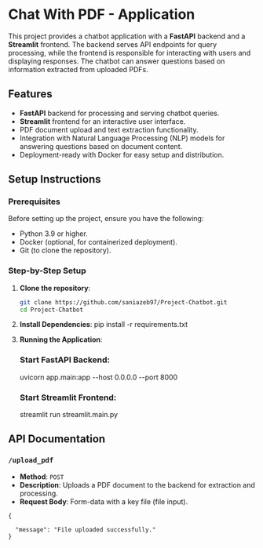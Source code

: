 # Chat With PDF - Application

This project provides a chatbot application with a **FastAPI** backend and a **Streamlit** frontend. The backend serves API endpoints for query processing, while the frontend is responsible for interacting with users and displaying responses. The chatbot can answer questions based on information extracted from uploaded PDFs.

## Features
- **FastAPI** backend for processing and serving chatbot queries.
- **Streamlit** frontend for an interactive user interface.
- PDF document upload and text extraction functionality.
- Integration with Natural Language Processing (NLP) models for answering questions based on document content.
- Deployment-ready with Docker for easy setup and distribution.

## Setup Instructions

### Prerequisites

Before setting up the project, ensure you have the following:
- Python 3.9 or higher.
- Docker (optional, for containerized deployment).
- Git (to clone the repository).

### Step-by-Step Setup

1. **Clone the repository**:
   ```bash
   git clone https://github.com/saniazeb97/Project-Chatbot.git
   cd Project-Chatbot

2. **Install Dependencies**:
    pip install -r requirements.txt

3. **Running the Application**:
    
    ### Start FastAPI Backend:
    uvicorn app.main:app --host 0.0.0.0 --port 8000

    ### Start Streamlit Frontend:
    streamlit run streamlit.main.py


## API Documentation

### `/upload_pdf`

- **Method**: `POST`
- **Description**: Uploads a PDF document to the backend for extraction and processing.
- **Request Body**: Form-data with a key file (file input).

```Response
{

  "message": "File uploaded successfully."
}



